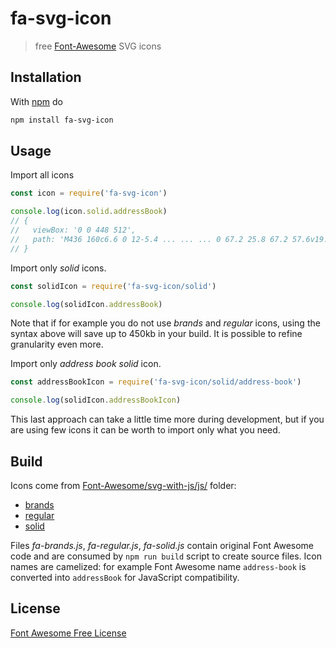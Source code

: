 # fa-svg-icon

> free [Font-Awesome] SVG icons

## Installation

With [npm](https://www.npmjs.com/) do

```bash
npm install fa-svg-icon
```

## Usage

Import all icons

```javascript
const icon = require('fa-svg-icon')

console.log(icon.solid.addressBook)
// {
//   viewBox: '0 0 448 512',
//   path: 'M436 160c6.6 0 12-5.4 ... ... ... 0 67.2 25.8 67.2 57.6v19.2z'
// }
```

Import only *solid* icons.

```javascript
const solidIcon = require('fa-svg-icon/solid')

console.log(solidIcon.addressBook)
```

Note that if for example you do not use *brands* and *regular* icons, using
the syntax above will save up to 450kb in your build.
It is possible to refine granularity even more.

Import only *address book solid* icon.

```javascript
const addressBookIcon = require('fa-svg-icon/solid/address-book')

console.log(solidIcon.addressBookIcon)
```

This last approach can take a little time more during development, but if
you are using few icons it can be worth to import only what you need.

## Build

Icons come from [Font-Awesome/svg-with-js/js/](https://github.com/FortAwesome/Font-Awesome/tree/master/svg-with-js/js) folder:

* [brands](https://github.com/FortAwesome/Font-Awesome/blob/master/svg-with-js/js/fa-brands.js)
* [regular](https://github.com/FortAwesome/Font-Awesome/blob/master/svg-with-js/js/fa-regular.js)
* [solid](https://github.com/FortAwesome/Font-Awesome/blob/master/svg-with-js/js/fa-solid.js)

Files *fa-brands.js*, *fa-regular.js*, *fa-solid.js* contain original
Font Awesome code and are consumed by `npm run build` script to create
source files.
Icon names are camelized: for example Font Awesome name `address-book` is
converted into `addressBook` for JavaScript compatibility.

## License

[Font Awesome Free License](https://github.com/FortAwesome/Font-Awesome/blob/master/LICENSE.txt)

[Font-Awesome]: https://fontawesome.com/ "Font Awesome"


